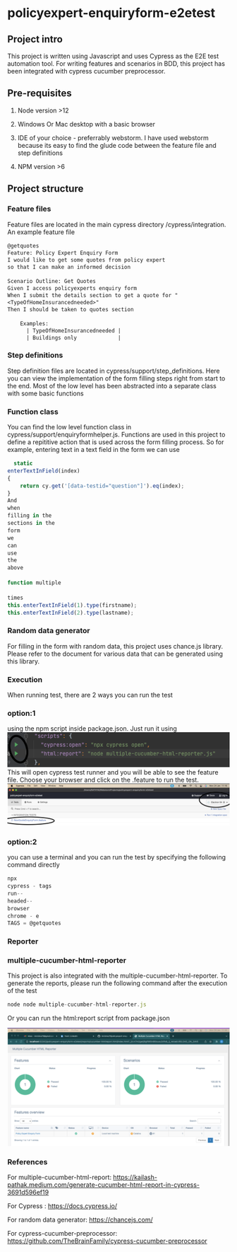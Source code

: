 # policyexpert-enquiryform-e2etest

## Project intro

This project is written using Javascript and uses Cypress as the E2E test automation tool. For writing features and
scenarios in BDD, this project has been integrated with cypress cucumber preprocessor.

## Pre-requisites

1. Node version >12

2. Windows Or Mac desktop with a basic browser

3. IDE of your choice - preferrably webstorm. I have used webstorm because its easy to find the glude code between the
   feature file and step definitions

4. NPM version >6

## Project structure

### Feature files

Feature files are located in the main cypress directory /cypress/integration. An example feature file

````
@getquotes
Feature: Policy Expert Enquiry Form
I would like to get some quotes from policy expert
so that I can make an informed decision

Scenario Outline: Get Quotes
Given I access policyexperts enquiry form
When I submit the details section to get a quote for "<TypeOfHomeInsurancedneeded>"
Then I should be taken to quotes section

    Examples:
      | TypeOfHomeInsurancedneeded |
      | Buildings only             |
````

### Step definitions

Step definition files are located in cypress/support/step_definitions. Here you can view the implementation of the form
filling steps right from start to the end. Most of the low level has been abstracted into a separate class with some
basic functions

### Function class

You can find the low level function class in cypress/support/enquiryformhelper.js. Functions are used in this project to
define a repititive action that is used across the form filling process. So for example, entering text in a text field
in the form we can use

```javascript
  static
enterTextInField(index)
{
    return cy.get('[data-testid="question"]').eq(index);
}
And
when
filling in the
sections in the
form
we
can
use
the
above

function multiple

times
this.enterTextInField(1).type(firstname);
this.enterTextInField(2).type(lastname);
```

### Random data generator

For filling in the form with random data, this project uses chance.js library. Please refer to the document for various
data that can be generated using this library.

### Execution

When running test, there are 2 ways you can run the test

### option:1

using the npm script inside package.json. Just run it using
![img_1.png](img_1.png)
This will open cypress test runner and you will be able to see the feature file. Choose your browser and click on the
.feature to run the test.
![img_3.png](img_3.png)

### option:2

you can use a terminal and you can run the test by specifying the following command directly

```javascript
npx
cypress - tags
run--
headed--
browser
chrome - e
TAGS = @getquotes
```

### Reporter

### multiple-cucumber-html-reporter

This project is also integrated with the multiple-cucumber-html-reporter. To generate the reports, please run the following command after the execution of the test

```javascript
node node multiple-cucumber-html-reporter.js
```
Or you can run the html:report script from package.json

![img_4.png](img_4.png)

### References

For
multiple-cucumber-html-report: https://kailash-pathak.medium.com/generate-cucumber-html-report-in-cypress-3691d596ef19

For Cypress : https://docs.cypress.io/

For random data generator: https://chancejs.com/

For cypress-cucumber-preprocessor: https://github.com/TheBrainFamily/cypress-cucumber-preprocessor
